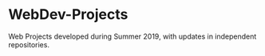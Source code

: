 # WebDev-Projects
Web Projects developed during Summer 2019, with updates in independent repositories.
